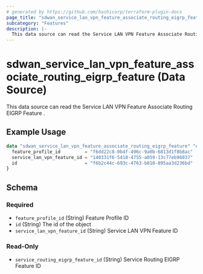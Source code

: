 ```yaml
---
# generated by https://github.com/hashicorp/terraform-plugin-docs
page_title: "sdwan_service_lan_vpn_feature_associate_routing_eigrp_feature Data Source - terraform-provider-sdwan"
subcategory: "Features"
description: |-
  This data source can read the Service LAN VPN Feature Associate Routing EIGRP Feature .
---
```


# sdwan_service_lan_vpn_feature_associate_routing_eigrp_feature (Data Source)

This data source can read the Service LAN VPN Feature Associate Routing EIGRP Feature .

## Example Usage

```terraform
data "sdwan_service_lan_vpn_feature_associate_routing_eigrp_feature" "example" {
  feature_profile_id         = "f6dd22c8-0b4f-496c-9a0b-6813d1f8b8ac"
  service_lan_vpn_feature_id = "140331f6-5418-4755-a059-13c77eb96037"
  id                         = "f6b2c44c-693c-4763-b010-895aa3d236bd"
}
```

<!-- schema generated by tfplugindocs -->
## Schema

### Required

- `feature_profile_id` (String) Feature Profile ID
- `id` (String) The id of the object
- `service_lan_vpn_feature_id` (String) Service LAN VPN Feature ID

### Read-Only

- `service_routing_eigrp_feature_id` (String) Service Routing EIGRP Feature ID

